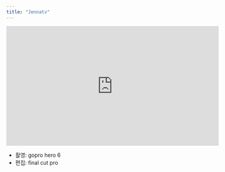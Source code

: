 ```yaml
---
title: "Jennatv"
---
```


<div class="embed-responsive embed-responsive-16by9">
 <iframe width="560" height="315" src="https://www.youtube.com/embed/KmC7HQlBiaw" frameborder="0" allow="accelerometer; autoplay; clipboard-write; encrypted-media; gyroscope; picture-in-picture" allowfullscreen></iframe>
</div>

- 촬영: gopro hero 6
- 편집: final cut pro
